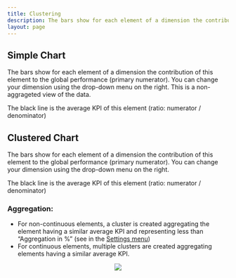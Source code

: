 ```yaml
---
title: Clustering
description: The bars show for each element of a dimension the contribution of this element to the global performance (primary numerator).
layout: page
---
```


## Simple Chart

The bars show for each element of a dimension the contribution of this element to the global performance (primary numerator). You can change your dimension using the drop-down menu on the right. This is a non-aggrageted view of the data.

The black line is the average KPI of this element (ratio: numerator / denominator)

## Clustered Chart
The bars show for each element of a dimension the contribution of this element to the global performance (primary numerator). You can change your dimension using the drop-down menu on the right.

The black line is the average KPI of this element (ratio: numerator / denominator)

### Aggregation:

* For non-continuous elements, a cluster is created aggregating the element having a similar average KPI and representing less than “Aggregation in %” (see in the [Settings menu]({{site.url}}/{{site.baseurl}}/core_app/pivot/web_application/menu/settings))
* For continuous elements, multiple clusters are created aggregating elements having a similar average KPI.

<center><img src="{{site.url}}/{{site.baseurl}}/core_app/pivot/web_application/dashboard/images/simple_chart_pivot.png"/></center>
